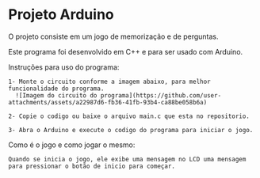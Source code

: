 # Projeto Arduino

  O projeto consiste em um jogo de memorização e de perguntas.

  Este programa foi desenvolvido em C++ e para ser usado com Arduino. 

  Instruções para uso do programa:

    1- Monte o circuito conforme a imagem abaixo, para melhor funcionalidade do programa.
      ![Imagem do circuito do programa](https://github.com/user-attachments/assets/a22987d6-fb36-41fb-93b4-ca88be058b6a)

    2- Copie o codigo ou baixe o arquivo main.c que esta no repositorio.

    3- Abra o Arduino e execute o codigo do programa para iniciar o jogo.


Como é o jogo e como jogar o mesmo:

    Quando se inicia o jogo, ele exibe uma mensagem no LCD uma mensagem para pressionar o botão de inicio para começar.

